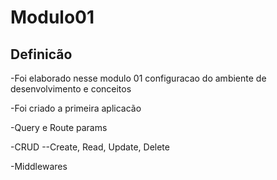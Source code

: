 # Modulo01

## Definicão
 -Foi elaborado nesse modulo 01 configuracao do ambiente de desenvolvimento e conceitos
 
 -Foi criado a primeira aplicacão
 
 -Query e Route params
 
 -CRUD 
 --Create, Read, Update, Delete
 
 -Middlewares
